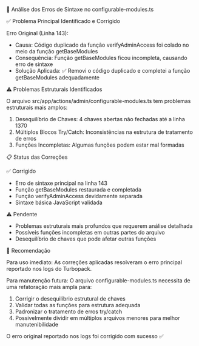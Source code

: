 🚨 Análise dos Erros de Sintaxe no configurable-modules.ts

  ✅ Problema Principal Identificado e Corrigido

  Erro Original (Linha 143):
  - Causa: Código duplicado da função verifyAdminAccess foi colado no meio da função getBaseModules
  - Consequência: Função getBaseModules ficou incompleta, causando erro de sintaxe
  - Solução Aplicada: ✅ Removi o código duplicado e completei a função getBaseModules adequadamente

  ⚠️ Problemas Estruturais Identificados

  O arquivo src/app/actions/admin/configurable-modules.ts tem problemas estruturais mais amplos:

  1. Desequilíbrio de Chaves: 4 chaves abertas não fechadas até a linha 1370
  2. Múltiplos Blocos Try/Catch: Inconsistências na estrutura de tratamento de erros
  3. Funções Incompletas: Algumas funções podem estar mal formadas

  📋 Status das Correções

  ✅ Corrigido

  - Erro de sintaxe principal na linha 143
  - Função getBaseModules restaurada e completada
  - Função verifyAdminAccess devidamente separada
  - Sintaxe básica JavaScript validada

  ⚠️ Pendente

  - Problemas estruturais mais profundos que requerem análise detalhada
  - Possíveis funções incompletas em outras partes do arquivo
  - Desequilíbrio de chaves que pode afetar outras funções

  🎯 Recomendação

  Para uso imediato: As correções aplicadas resolveram o erro principal reportado nos logs do Turbopack.      

  Para manutenção futura: O arquivo configurable-modules.ts necessita de uma refatoração mais ampla para:     
  1. Corrigir o desequilíbrio estrutural de chaves
  2. Validar todas as funções para estrutura adequada
  3. Padronizar o tratamento de erros try/catch
  4. Possivelmente dividir em múltiplos arquivos menores para melhor manutenibilidade

  O erro original reportado nos logs foi corrigido com sucesso ✅